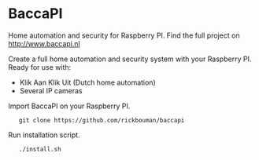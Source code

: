 BaccaPI
=======

Home automation and security for Raspberry PI.
Find the full project on http://www.baccapi.nl

Create a full home automation and security system with your Raspberry PI. 
Ready for use with:
- Klik Aan Klik Uit (Dutch home automation)
- Several IP cameras

Import BaccaPI on your Raspberry PI.
```
   git clone https://github.com/rickbouman/baccapi
```

Run installation script.
```
   ./install.sh
```
